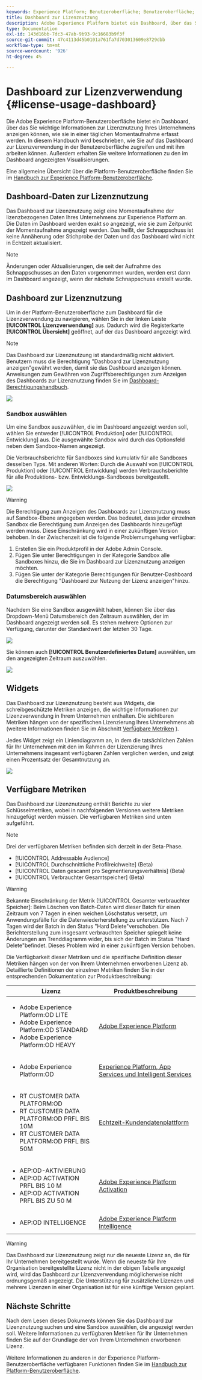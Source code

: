 ```yaml
---
keywords: Experience Platform; Benutzeroberfläche; Benutzeroberfläche; Anpassung; Dashboard zur Lizenznutzung; Dashboard; Lizenzverwendung; Berechtigung; Verbrauch
title: Dashboard zur Lizenznutzung
description: Adobe Experience Platform bietet ein Dashboard, über das Sie wichtige Informationen zur Lizenzverwendung in Ihrem Unternehmen anzeigen können.
type: Documentation
exl-id: 143d16bb-7dc3-47ab-9b93-9c16683b9f3f
source-git-commit: 47c4113d45b0101a761fa7d703013609e8729dbb
workflow-type: tm+mt
source-wordcount: '926'
ht-degree: 4%

---
```


# Dashboard zur Lizenzverwendung {#license-usage-dashboard}

Die Adobe Experience Platform-Benutzeroberfläche bietet ein Dashboard, über das Sie wichtige Informationen zur Lizenznutzung Ihres Unternehmens anzeigen können, wie sie in einer täglichen Momentaufnahme erfasst werden. In diesem Handbuch wird beschrieben, wie Sie auf das Dashboard zur Lizenzverwendung in der Benutzeroberfläche zugreifen und mit ihm arbeiten können. Außerdem erhalten Sie weitere Informationen zu den im Dashboard angezeigten Visualisierungen.

Eine allgemeine Übersicht über die Platform-Benutzeroberfläche finden Sie im [Handbuch zur Experience Platform-Benutzeroberfläche](../../landing/ui-guide.md).

## Dashboard-Daten zur Lizenznutzung

Das Dashboard zur Lizenznutzung zeigt eine Momentaufnahme der lizenzbezogenen Daten Ihres Unternehmens zur Experience Platform an. Die Daten im Dashboard werden exakt so angezeigt, wie sie zum Zeitpunkt der Momentaufnahme angezeigt werden. Das heißt, der Schnappschuss ist keine Annäherung oder Stichprobe der Daten und das Dashboard wird nicht in Echtzeit aktualisiert.

>[!NOTE]
>
>Änderungen oder Aktualisierungen, die seit der Aufnahme des Schnappschusses an den Daten vorgenommen wurden, werden erst dann im Dashboard angezeigt, wenn der nächste Schnappschuss erstellt wurde.

## Dashboard zur Lizenznutzung

Um in der Platform-Benutzeroberfläche zum Dashboard für die Lizenzverwendung zu navigieren, wählen Sie in der linken Leiste **[!UICONTROL Lizenzverwendung]** aus. Dadurch wird die Registerkarte **[!UICONTROL Übersicht]** geöffnet, auf der das Dashboard angezeigt wird.

>[!NOTE]
>
>Das Dashboard zur Lizenznutzung ist standardmäßig nicht aktiviert. Benutzern muss die Berechtigung &quot;Dashboard zur Lizenznutzung anzeigen&quot;gewährt werden, damit sie das Dashboard anzeigen können. Anweisungen zum Gewähren von Zugriffsberechtigungen zum Anzeigen des Dashboards zur Lizenznutzung finden Sie im [Dashboard-Berechtigungshandbuch](../permissions.md).

![](../images/license-usage/dashboard-overview.png)

### Sandbox auswählen

Um eine Sandbox auszuwählen, die im Dashboard angezeigt werden soll, wählen Sie entweder [!UICONTROL Produktion] oder [!UICONTROL Entwicklung] aus. Die ausgewählte Sandbox wird durch das Optionsfeld neben dem Sandbox-Namen angezeigt.

Die Verbrauchsberichte für Sandboxes sind kumulativ für alle Sandboxes desselben Typs. Mit anderen Worten: Durch die Auswahl von [!UICONTROL Produktion] oder [!UICONTROL Entwicklung] werden Verbrauchsberichte für alle Produktions- bzw. Entwicklungs-Sandboxes bereitgestellt.

![](../images/license-usage/select-sandbox.png)

>[!WARNING]
>
>Die Berechtigung zum Anzeigen des Dashboards zur Lizenznutzung muss auf Sandbox-Ebene angegeben werden. Das bedeutet, dass jeder einzelnen Sandbox die Berechtigung zum Anzeigen des Dashboards hinzugefügt werden muss. Diese Einschränkung wird in einer zukünftigen Version behoben. In der Zwischenzeit ist die folgende Problemumgehung verfügbar:
>
>1. Erstellen Sie ein Produktprofil in der Adobe Admin Console.
>2. Fügen Sie unter Berechtigungen in der Kategorie Sandbox alle Sandboxes hinzu, die Sie im Dashboard zur Lizenznutzung anzeigen möchten.
>3. Fügen Sie unter der Kategorie Berechtigungen für Benutzer-Dashboard die Berechtigung &quot;Dashboard zur Nutzung der Lizenz anzeigen&quot;hinzu.


### Datumsbereich auswählen

Nachdem Sie eine Sandbox ausgewählt haben, können Sie über das Dropdown-Menü Datumsbereich den Zeitraum auswählen, der im Dashboard angezeigt werden soll. Es stehen mehrere Optionen zur Verfügung, darunter der Standardwert der letzten 30 Tage.

![](../images/license-usage/select-date-range.png)

Sie können auch **[!UICONTROL Benutzerdefiniertes Datum]** auswählen, um den angezeigten Zeitraum auszuwählen.

![](../images/license-usage/select-custom-date.png)

## Widgets

Das Dashboard zur Lizenznutzung besteht aus Widgets, die schreibgeschützte Metriken anzeigen, die wichtige Informationen zur Lizenzverwendung in Ihrem Unternehmen enthalten. Die sichtbaren Metriken hängen von der spezifischen Lizenzierung Ihres Unternehmens ab (weitere Informationen finden Sie im Abschnitt [Verfügbare Metriken](#available-metrics) ).

Jedes Widget zeigt ein Liniendiagramm an, in dem die tatsächlichen Zahlen für Ihr Unternehmen mit den im Rahmen der Lizenzierung Ihres Unternehmens insgesamt verfügbaren Zahlen verglichen werden, und zeigt einen Prozentsatz der Gesamtnutzung an.

![](../images/license-usage/widgets.png)

## Verfügbare Metriken

Das Dashboard zur Lizenznutzung enthält Berichte zu vier Schlüsselmetriken, wobei in nachfolgenden Versionen weitere Metriken hinzugefügt werden müssen. Die verfügbaren Metriken sind unten aufgeführt.

>[!NOTE]
>
>Drei der verfügbaren Metriken befinden sich derzeit in der Beta-Phase.

* [!UICONTROL Addressable Audience]
* [!UICONTROL Durchschnittliche Profilreichweite]  (Beta)
* [!UICONTROL Daten gescannt pro Segmentierungsverhältnis]  (Beta)
* [!UICONTROL Verbrauchter Gesamtspeicher]  (Beta)

>[!WARNING]
>
>Bekannte Einschränkung der Metrik [!UICONTROL Gesamter verbrauchter Speicher]: Beim Löschen von Batch-Daten wird dieser Batch für einen Zeitraum von 7 Tagen in einen weichen Löschstatus versetzt, um Anwendungsfälle für die Datenwiederherstellung zu unterstützen. Nach 7 Tagen wird der Batch in den Status &quot;Hard Delete&quot;verschoben. Die Berichterstellung zum insgesamt verbrauchten Speicher spiegelt keine Änderungen am Trenddiagramm wider, bis sich der Batch im Status &quot;Hard Delete&quot;befindet. Dieses Problem wird in einer zukünftigen Version behoben.

Die Verfügbarkeit dieser Metriken und die spezifische Definition dieser Metriken hängen von der von Ihrem Unternehmen erworbenen Lizenz ab. Detaillierte Definitionen der einzelnen Metriken finden Sie in der entsprechenden Dokumentation zur Produktbeschreibung:

| Lizenz | Produktbeschreibung |
|---|---|
| <ul><li>Adobe Experience Platform:OD LITE</li><li>Adobe Experience Platform:OD STANDARD</li><li>Adobe Experience Platform:OD HEAVY</li></ul> | [Adobe Experience Platform](https://helpx.adobe.com/legal/product-descriptions/adobe-experience-platform.html) |
| <ul><li>Adobe Experience Platform:OD</li></ul> | [Experience Platform, App Services und Intelligent Services](https://helpx.adobe.com/legal/product-descriptions/exp-platform-app-svcs.html) |
| <ul><li>RT CUSTOMER DATA PLATFORM:OD</li><li>RT CUSTOMER DATA PLATFORM:OD PRFL BIS 10M</li><li>RT CUSTOMER DATA PLATFORM:OD PRFL BIS 50M</li></ul> | [Echtzeit-Kundendatenplattform](https://helpx.adobe.com/legal/product-descriptions/real-time-customer-data-platform.html) |
| <ul><li>AEP:OD-AKTIVIERUNG</li><li>AEP:OD ACTIVATION PRFL BIS 10 M</li><li>AEP:OD ACTIVATION PRFL BIS ZU 50 M</li></ul> | [Adobe Experience Platform Activation](https://helpx.adobe.com/legal/product-descriptions/adobe-experience-platform0.html) |
| <ul><li>AEP:OD INTELLIGENCE</li></ul> | [Adobe Experience Platform Intelligence](https://helpx.adobe.com/legal/product-descriptions/adobe-experience-platform-intelligence---product-description.html) |

>[!WARNING]
>
>Das Dashboard zur Lizenznutzung zeigt nur die neueste Lizenz an, die für Ihr Unternehmen bereitgestellt wurde. Wenn die neueste für Ihre Organisation bereitgestellte Lizenz nicht in der obigen Tabelle angezeigt wird, wird das Dashboard zur Lizenzverwendung möglicherweise nicht ordnungsgemäß angezeigt. Die Unterstützung für zusätzliche Lizenzen und mehrere Lizenzen in einer Organisation ist für eine künftige Version geplant.

## Nächste Schritte

Nach dem Lesen dieses Dokuments können Sie das Dashboard zur Lizenznutzung suchen und eine Sandbox auswählen, die angezeigt werden soll. Weitere Informationen zu verfügbaren Metriken für Ihr Unternehmen finden Sie auf der Grundlage der von Ihrem Unternehmen erworbenen Lizenz.

Weitere Informationen zu anderen in der Experience Platform-Benutzeroberfläche verfügbaren Funktionen finden Sie im [Handbuch zur Platform-Benutzeroberfläche](../../landing/ui-guide.md).
